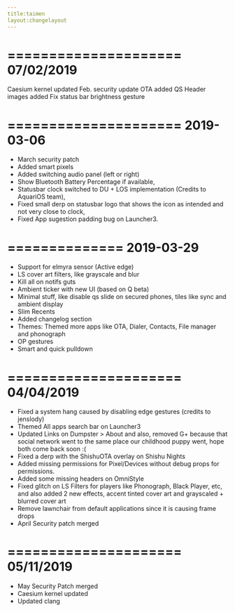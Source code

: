 ```yaml
---
title:taimen
layout:changelayout
---
```

=====================
    07/02/2019
=====================

Caesium kernel updated
Feb. security update
OTA added
QS Header images added
Fix status bar brightness gesture

=====================
    2019-03-06
=====================
 * March security patch
 * Added smart pixels
 * Added switching audio panel (left or right)
 * Show Bluetooth Battery Percentage if available,
 * Statusbar clock switched to DU + LOS implementation (Credits to AquariOS team),
 * Fixed small derp on statusbar logo that shows the icon as intended and not very close to clock,
 * Fixed App sugestion padding bug on Launcher3.

==============
  2019-03-29 
==============

 * Support for elmyra sensor (Active edge)
 * LS cover art filters, like grayscale and blur
 * Kill all on notifs guts
 * Ambient ticker with new UI (based on Q beta)
 * Minimal stuff, like disable qs slide on secured phones, tiles like sync 
and ambient display
 * Slim Recents
 * Added changelog section
 * Themes: Themed more apps like OTA, Dialer, Contacts, File manager and 
phonograph
 * OP gestures
 * Smart and quick pulldown

=====================
    04/04/2019 
===================== 
* Fixed a system hang caused by disabling edge gestures (credits to jenslody) 
* Themed All apps search bar on Launcher3 
* Updated Links on Dumpster > About and also, removed G+ because that social network went to the same place our childhood puppy went, hope both come back soon :( 
* Fixed a derp with the ShishuOTA overlay on Shishu Nights 
* Added missing permissions for Pixel/Devices without debug props for permissions. 
* Added some missing headers on OmniStyle 
* Fixed glitch on LS Filters for players like Phonograph, Black Player, etc, and also added 2 new effects, accent tinted cover art and grayscaled + blurred cover art 
* Remove lawnchair from default applications since it is causing frame drops
* April Security patch merged

=====================
    05/11/2019
=====================
* May Security Patch merged
* Caesium kernel updated
* Updated clang
